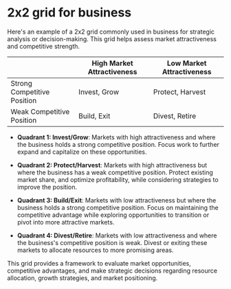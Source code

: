 # 2x2 grid for business

Here's an example of a 2x2 grid commonly used in business for strategic analysis or decision-making. This grid helps assess market attractiveness and competitive strength.

|                              | High Market Attractiveness     | Low Market Attractiveness |
|------------------------------|--------------------------------|---------------------------|
| Strong Competitive Position  | Invest, Grow                   | Protect, Harvest          |
| Weak Competitive Position    | Build, Exit                    | Divest, Retire            |

* **Quadrant 1: Invest/Grow**: Markets with high attractiveness and where the business holds a strong competitive position. Focus work to further expand and capitalize on these opportunities.

* **Quadrant 2: Protect/Harvest**: Markets with high attractiveness but where the business has a weak competitive position. Protect existing market share, and optimize profitability, while considering strategies to improve the position.

* **Quadrant 3: Build/Exit**: Markets with low attractiveness but where the business holds a strong competitive position. Focus on maintaining the competitive advantage while exploring opportunities to transition or pivot into more attractive markets.

* **Quadrant 4: Divest/Retire**: Markets with low attractiveness and where the business's competitive position is weak. Divest or exiting these markets to allocate resources to more promising areas.

This grid provides a framework to evaluate market opportunities, competitive advantages, and make strategic decisions regarding resource allocation, growth strategies, and market positioning.
